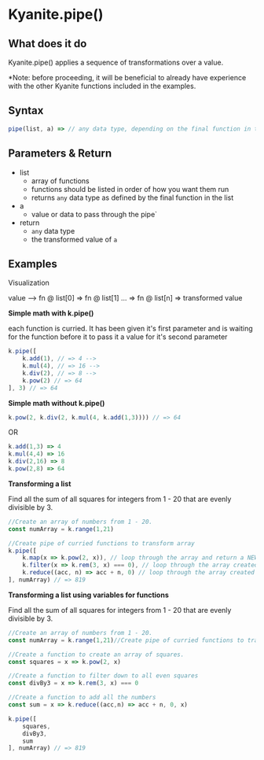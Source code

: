 # Kyanite.pipe()

## What does it do
Kyanite.pipe() applies a sequence of transformations over a value.

*Note: before proceeding, it will be beneficial to already have experience with the other Kyanite functions included in the examples.

## Syntax
```js
pipe(list, a) => // any data type, depending on the final function in the list
```

## Parameters & Return
- list
	- array of functions
	- functions should be listed in order of how you want them run
	- returns `any` data type as defined by the final function in the list
- a
	- value or data to pass through the pipe`
- return
	- `any` data type
	- the transformed value of `a`
	
  

## Examples

Visualization

value --> fn @ list[0] => fn @ list[1] ... => fn @ list[n] => transformed value

**Simple math with k.pipe()**

 each function is curried. It has been given it's first parameter and is waiting for the function before it to pass it a value for it's second parameter
```js
k.pipe([
	k.add(1), // => 4 -->
	k.mul(4), // => 16 -->
	k.div(2), // => 8 -->
	k.pow(2) // => 64
], 3) // => 64
```

**Simple math without k.pipe()**
```js
k.pow(2, k.div(2, k.mul(4, k.add(1,3)))) // => 64
```
OR
```js
k.add(1,3) => 4
k.mul(4,4) => 16
k.div(2,16) => 8
k.pow(2,8) => 64 
```
  

**Transforming a list**

Find all the sum of all squares for integers from 1 - 20 that are evenly divisible by 3.
```js
//Create an array of numbers from 1 - 20.
const numArray = k.range(1,21)

//Create pipe of curried functions to transform array
k.pipe([
	k.map(x => k.pow(2, x)), // loop through the array and return a NEW array of all the squares of the numbers in the original array
	k.filter(x => k.rem(3, x) === 0), // loop through the array created by k.map() and return a NEW array of all the even numbers
	k.reduce((acc, n) => acc + n, 0) // loop through the array created by k.filter() and return the sum of all the numbers 
], numArray) // => 819
```

**Transforming a list using variables for functions**

Find all the sum of all squares for integers from 1 - 20 that are evenly divisible by 3.
```js
//Create an array of numbers from 1 - 20.
const numArray = k.range(1,21)//Create pipe of curried functions to transform array

//Create a function to create an array of squares.
const squares = x => k.pow(2, x)

//Create a function to filter down to all even squares
const divBy3 = x => k.rem(3, x) === 0

//Create a function to add all the numbers
const sum = x => k.reduce((acc,n) => acc + n, 0, x) 

k.pipe([
	squares,
	divBy3,
	sum
], numArray) // => 819
```
